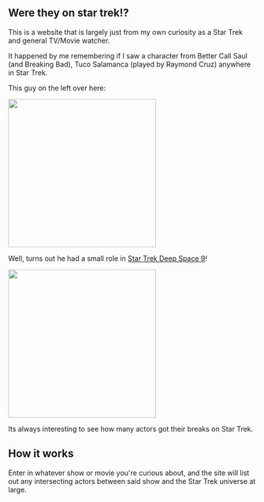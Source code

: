## Were they on star trek!?

This is a website that is largely just from my own curiosity as a Star Trek and general TV/Movie watcher.

It happened by me remembering if I saw a character from Better Call Saul (and Breaking Bad), Tuco Salamanca (played by Raymond Cruz) anywhere in Star Trek.

This guy on the left over here:

<img src="https://s.abcnews.com/images/Entertainment/ht_better_call_saul_raymond_cruz_js_150217_16x9_992.jpg" width="300">

Well, turns out he had a small role in [Star Trek Deep Space 9](https://en.wikipedia.org/wiki/Star_Trek:_Deep_Space_Nine)!

<img src=
"https://pbs.twimg.com/media/DbUi3fjU0AAEFKz?format=jpg&name=medium"
width="300">

Its always interesting to see how many actors got their breaks on Star Trek.

## How it works

Enter in whatever show or movie you're curious about, and the site will list out any intersecting actors between said show and the Star Trek universe at large.
